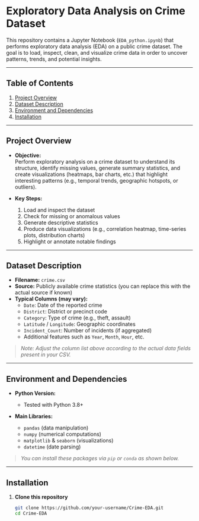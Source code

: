 # Exploratory Data Analysis on Crime Dataset

This repository contains a Jupyter Notebook (`EDA_python.ipynb`) that performs exploratory data analysis (EDA) on a public crime dataset. The goal is to load, inspect, clean, and visualize crime data in order to uncover patterns, trends, and potential insights.

---

## Table of Contents

1. [Project Overview](#project-overview)
2. [Dataset Description](#dataset-description)
3. [Environment and Dependencies](#environment-and-dependencies)
4. [Installation](#installation)

---

## Project Overview

- **Objective:**  
  Perform exploratory analysis on a crime dataset to understand its structure, identify missing values, generate summary statistics, and create visualizations (heatmaps, bar charts, etc.) that highlight interesting patterns (e.g., temporal trends, geographic hotspots, or outliers).

- **Key Steps:**  
  1. Load and inspect the dataset  
  2. Check for missing or anomalous values  
  3. Generate descriptive statistics  
  4. Produce data visualizations (e.g., correlation heatmap, time-series plots, distribution charts)  
  5. Highlight or annotate notable findings

---

## Dataset Description

- **Filename:** `crime.csv`  
- **Source:** Publicly available crime statistics (you can replace this with the actual source if known)  
- **Typical Columns (may vary):**  
  - `Date`: Date of the reported crime  
  - `District`: District or precinct code  
  - `Category`: Type of crime (e.g., theft, assault)  
  - `Latitude` / `Longitude`: Geographic coordinates  
  - `Incident_Count`: Number of incidents (if aggregated)  
  - Additional features such as `Year`, `Month`, `Hour`, etc.

> _Note: Adjust the column list above according to the actual data fields present in your CSV._

---

## Environment and Dependencies

- **Python Version:**  
  - Tested with Python 3.8+

- **Main Libraries:**  
  - `pandas` (data manipulation)  
  - `numpy` (numerical computations)  
  - `matplotlib` & `seaborn` (visualizations)  
  - `datetime` (date parsing)  

> _You can install these packages via `pip` or `conda` as shown below._

---

## Installation

1. **Clone this repository**  
   ```bash
   git clone https://github.com/your-username/Crime-EDA.git
   cd Crime-EDA
